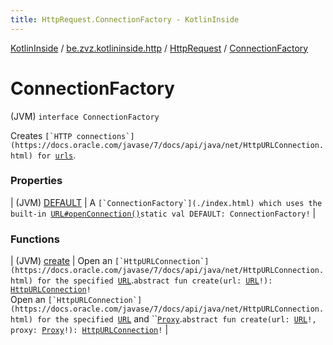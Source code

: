 ```yaml
---
title: HttpRequest.ConnectionFactory - KotlinInside
---
```


[KotlinInside](../../../index.html) / [be.zvz.kotlininside.http](../../index.html) / [HttpRequest](../index.html) / [ConnectionFactory](./index.html)

# ConnectionFactory

(JVM) `interface ConnectionFactory`

Creates ``[`HTTP connections`](https://docs.oracle.com/javase/7/docs/api/java/net/HttpURLConnection.html) for ``[`urls`](https://docs.oracle.com/javase/7/docs/api/java/net/URL.html).

### Properties

| (JVM) [DEFAULT](-d-e-f-a-u-l-t.html) | A ``[`ConnectionFactory`](./index.html) which uses the built-in ``[`URL#openConnection()`](https://docs.oracle.com/javase/7/docs/api/java/net/URL.html#openConnection())`static val DEFAULT: ConnectionFactory!` |

### Functions

| (JVM) [create](create.html) | Open an ``[`HttpURLConnection`](https://docs.oracle.com/javase/7/docs/api/java/net/HttpURLConnection.html) for the specified ``[`URL`](https://docs.oracle.com/javase/7/docs/api/java/net/URL.html).`abstract fun create(url: `[`URL`](https://docs.oracle.com/javase/7/docs/api/java/net/URL.html)`!): `[`HttpURLConnection`](https://docs.oracle.com/javase/7/docs/api/java/net/HttpURLConnection.html)`!`<br>Open an ``[`HttpURLConnection`](https://docs.oracle.com/javase/7/docs/api/java/net/HttpURLConnection.html) for the specified ``[`URL`](https://docs.oracle.com/javase/7/docs/api/java/net/URL.html) and ``[`Proxy`](https://docs.oracle.com/javase/7/docs/api/java/net/Proxy.html).`abstract fun create(url: `[`URL`](https://docs.oracle.com/javase/7/docs/api/java/net/URL.html)`!, proxy: `[`Proxy`](https://docs.oracle.com/javase/7/docs/api/java/net/Proxy.html)`!): `[`HttpURLConnection`](https://docs.oracle.com/javase/7/docs/api/java/net/HttpURLConnection.html)`!` |

